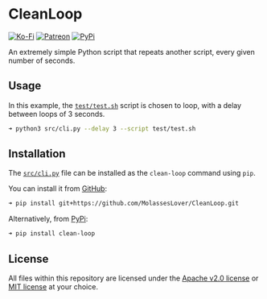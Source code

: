 # CleanLoop

[![Ko-Fi](https://img.shields.io/badge/donate-kofi-blue?style=for-the-badge&logo=ko-fi&color=E35B57&logoColor=FFFFFF&labelColor=232323)](https://ko-fi.com/molasses)
[![Patreon](https://img.shields.io/badge/donate-patreon-blue?style=for-the-badge&logo=patreon&color=E35B57&logoColor=FFFFFF&labelColor=232323)](https://www.patreon.com/molasseslover)
[![PyPi](https://img.shields.io/badge/install-pypi-blue?style=for-the-badge&logo=python&color=E35B57&logoColor=FFFFFF&labelColor=232323)](https://pypi.org/project/clean-loop)

An extremely simple Python script that repeats another script, 
every given number of seconds.

## Usage

In this example, the [`test/test.sh`](https://github.com/MolassesLover/CleanLoop/tree/master/test/test.sh)
script is chosen to loop, with a delay between loops of 
3 seconds.
```sh
➜ python3 src/cli.py --delay 3 --script test/test.sh
```

## Installation

The [`src/cli.py`](https://github.com/MolassesLover/CleanLoop/blob/master/test/test.sh) file can be installed as the
`clean-loop` command using `pip`.

You can install it from [GitHub](https://github.com/MolassesLover/CleanLoop):
```sh
➜ pip install git+https://github.com/MolassesLover/CleanLoop.git
```
Alternatively, from [PyPi](https://pypi.org/project/clean-loop):
```sh
➜ pip install clean-loop
```

## License
All files within this repository are licensed under the 
[Apache v2.0 license](https://github.com/MolassesLover/CleanLoop/blob/master/LICENSE-APACHE.md) or 
[MIT license](https://github.com/MolassesLover/CleanLoop/blob/master/LICENSE-MIT.md) at your choice. 
